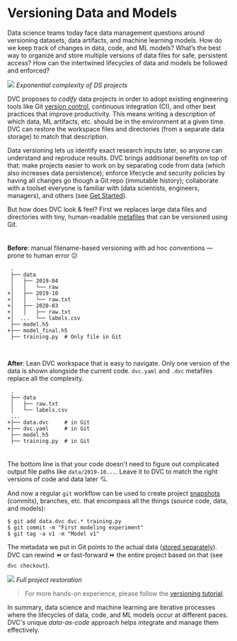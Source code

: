 # Versioning Data and Models

Data science teams today face data management questions around versioning
datasets, data artifacts, and machine learning models. How do we keep track of
changes in data, code, and ML models? What’s the best way to organize and store
multiple versions of data files for safe, persistent access? How can the
intertwined lifecycles of data and models be followed and enforced?

![](/img/data_ver_complex.png) _Exponential complexity of DS projects_

DVC proposes to _codify_ data projects in order to adopt existing engineering
tools like Git
[version control](https://git-scm.com/book/en/v2/Getting-Started-About-Version-Control),
continuous integration (CI), and other best practices that improve productivity.
This means writing a description of which data, ML artifacts, etc. should be in
the environment at a given time. DVC can restore the <abbr>workspace</abbr>
files and directories (from a separate data storage) to match that description.

Data versioning lets us identify exact research inputs later, so anyone can
understand and reproduce results. DVC brings additional benefits on top of that:
make projects easier to work on by separating code from data (which also
increases data persistence); enforce lifecycle and security policies by having
all changes go though a Git repo (immutable history); collaborate with a toolset
everyone is familiar with (data scientists, engineers, managers), and others
(see [Get Started](/doc/start)).

But how does DVC look & feel? First we replaces large data files and directories
with tiny, human-readable [metafiles](/doc/user-guide/dvc-files-and-directories)
that can be versioned using Git.

<div style="display: flex; flex-flow: row wrap; margin: 0 -0.5rem;">
<div style="flex: 1 0 50%; padding: 0.5rem;">

**Before**: manual filename-based versioning with ad hoc conventions — prone to
human error 😕

```git
 .
 ├── data
 │   ├── 2019-04
 │   │   └── raw
+│   ├── 2019-10
+│   │   └── raw.txt
+│   ├── 2020-03
+│   │   ├── raw.txt
+│  ...  └── labels.csv
 ├── model.h5
+├── model_final.h5
 ├── training.py  # Only file in Git
```

</div>
<div style="flex: 1 0 50%; padding: 0.5rem;">

**After**: Lean DVC workspace that is easy to navigate. Only one version of the
data is shown alongside the current code. `dvc.yaml` and `.dvc` metafiles
replace all the complexity.

```git
 .
 ├── data
 │   ├── raw.txt
 │   └── labels.csv
 ...
+├── data.dvc     # in Git
+├── dvc.yaml     # in Git
 ├── model.h5
 ├── training.py  # in Git
```

</div>
</div>

The bottom line is that your code doesn't need to figure out complicated output
file paths like `data/2019-10...`. Leave it to DVC to match the right versions
of code and data later 💘.

And now a regular `git` workflow can be used to create project
[snapshots](https://git-scm.com/book/en/v2/Git-Basics-Recording-Changes-to-the-Repository)
(commits), branches, etc. that encompass all the things (source code, data, and
models):

```dvc
$ git add data.dvc dvc.* training.py
$ git commit -m "First modeling experiment"
$ git tag -a v1 -m "Model v1"
```

The metadata we put in Git points to the actual data
([stored separately](/doc/command-reference/cache)). DVC can rewind ⏪ or
fast-forward ⏩ the entire project based on that (see `dvc checkout`).

![](/img/versioning.png) _Full project restoration_

> For more hands-on experience, please follow the
> [versioning tutorial](/doc/use-cases/versioning-data-and-model-files/tutorial).

In summary, data science and machine learning are iterative processes where the
lifecycles of data, code, and ML models occur at different paces. DVC's unique
_data-as-code_ approach helps integrate and manage them effectively.
